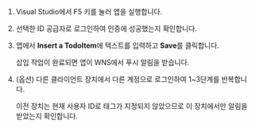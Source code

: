 
1. Visual Studio에서 F5 키를 눌러 앱을 실행합니다.

2. 선택한 ID 공급자로 로그인하여 인증에 성공했는지 확인합니다.

3. 앱에서 **Insert a TodoItem**에 텍스트를 입력하고 **Save**를 클릭합니다.

   	삽입 작업이 완료되면 앱이 WNS에서 푸시 알림을 받습니다.

4. (옵션) 다른 클라이언트 장치에서 다른 계정으로 로그인하여 1~3단계를 반복합니다.

	이전 장치는 현재 사용자 ID로 태그가 지정되지 않았으므로 이 장치에서만 알림을 받았는지 확인합니다.

<!---HONumber=July15_HO2-->
